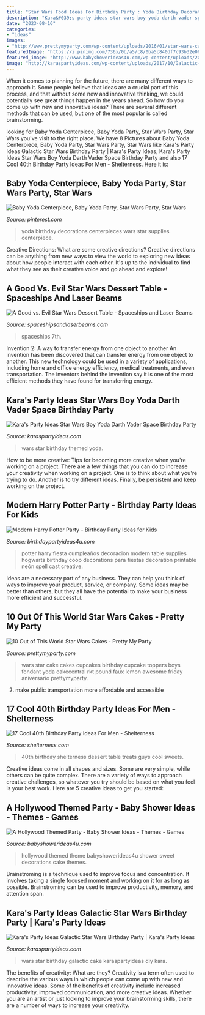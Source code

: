 ```yaml
---
title: "Star Wars Food Ideas For Birthday Party : Yoda Birthday Decorations Centerpieces Wars Star Supplies Centerpiece"
description: "Kara&#039;s party ideas star wars boy yoda darth vader space birthday party"
date: "2023-08-16"
categories:
- "ideas"
images:
- "http://www.prettymyparty.com/wp-content/uploads/2016/01/star-wars-cake-cupcakes.jpg"
featuredImage: "https://i.pinimg.com/736x/0b/a5/c8/0ba5c840df7c93b32e0606e9a7db3272.jpg"
featured_image: "http://www.babyshowerideas4u.com/wp-content/uploads/2014/01/526554_626300797401133_1353692776_n.jpg"
image: "http://karaspartyideas.com/wp-content/uploads/2017/10/Galactic-Star-Wars-Birthday-Party-via-Karas-Party-Ideas-KarasPartyIdeas.com8_.jpeg"
---
```



When it comes to planning for the future, there are many different ways to approach it. Some people believe that ideas are a crucial part of this process, and that without some new and innovative thinking, we could potentially see great things happen in the years ahead. So how do you come up with new and innovative ideas? There are several different methods that can be used, but one of the most popular is called brainstorming.

	

		
looking for Baby Yoda Centerpiece, Baby Yoda Party, Star Wars Party, Star Wars you've visit to the right place. We have 8 Pictures about Baby Yoda Centerpiece, Baby Yoda Party, Star Wars Party, Star Wars like Kara&#039;s Party Ideas Galactic Star Wars Birthday Party | Kara&#039;s Party Ideas, Kara&#039;s Party Ideas Star Wars Boy Yoda Darth Vader Space Birthday Party and also 17 Cool 40th Birthday Party Ideas For Men - Shelterness. Here it is:
		
    
## Baby Yoda Centerpiece, Baby Yoda Party, Star Wars Party, Star Wars

<img loading=lazy src="https://i.pinimg.com/736x/0b/a5/c8/0ba5c840df7c93b32e0606e9a7db3272.jpg" onerror="this.onerror=null;this.src='https://tse3.mm.bing.net/th?id=OIP.T34rjRAcuUOUtd627oWrVgHaHa&amp;pid=15.1';" alt="Baby Yoda Centerpiece, Baby Yoda Party, Star Wars Party, Star Wars">

_Source: pinterest.com_

>yoda birthday decorations centerpieces wars star supplies centerpiece. 

	

Creative Directions: What are some creative directions?
Creative directions can be anything from new ways to view the world to exploring new ideas about how people interact with each other. It's up to the individual to find what they see as their creative voice and go ahead and explore!

    
## A Good Vs. Evil Star Wars Dessert Table - Spaceships And Laser Beams

<img loading=lazy src="https://spaceshipsandlaserbeams.com/wp-content/uploads/2015/09/boys-star-wars-birthday-party-ideas.jpg" onerror="this.onerror=null;this.src='https://tse4.mm.bing.net/th?id=OIP.whE9safAiAcLJCwnNUyoDAHaKl&amp;pid=15.1';" alt="A Good vs. Evil Star Wars Dessert Table - Spaceships and Laser Beams">

_Source: spaceshipsandlaserbeams.com_

>spaceships 7th. 

	

Invention 2: A way to transfer energy from one object to another
An invention has been discovered that can transfer energy from one object to another. This new technology could be used in a variety of applications, including home and office energy efficiency, medical treatments, and even transportation. The inventors behind the invention say it is one of the most efficient methods they have found for transferring energy.

    
## Kara&#039;s Party Ideas Star Wars Boy Yoda Darth Vader Space Birthday Party

<img loading=lazy src="https://karaspartyideas.com/wp-content/uploads/2013/06/398283_410120015678725_1908081287_n_600x919.jpg" onerror="this.onerror=null;this.src='https://tse4.mm.bing.net/th?id=OIP.AA7swk___61f4qbCV0fMcwHaLW&amp;pid=15.1';" alt="Kara&#039;s Party Ideas Star Wars Boy Yoda Darth Vader Space Birthday Party">

_Source: karaspartyideas.com_

>wars star birthday themed yoda. 

	

How to be more creative: Tips for becoming more creative when you're working on a project.
There are a few things that you can do to increase your creativity when working on a project. One is to think about what you're trying to do. Another is to try different ideas. Finally, be persistent and keep working on the project.

    
## Modern Harry Potter Party - Birthday Party Ideas For Kids

<img loading=lazy src="https://www.birthdaypartyideas4u.com/wp-content/uploads/2016/04/Modern-Harry-Potter-Party-Hogwarts-Food-550x792.jpg" onerror="this.onerror=null;this.src='https://tse4.mm.bing.net/th?id=OIP.A39PmggYQx6IRRS11sLGJQHaKq&amp;pid=15.1';" alt="Modern Harry Potter Party - Birthday Party Ideas for Kids">

_Source: birthdaypartyideas4u.com_

>potter harry fiesta cumpleaños decoracion modern table supplies hogwarts birthday coop decorations para fiestas decoration printable neón spell cast creative. 

	

Ideas are a necessary part of any business. They can help you think of ways to improve your product, service, or company. Some ideas may be better than others, but they all have the potential to make your business more efficient and successful.

    
## 10 Out Of This World Star Wars Cakes - Pretty My Party

<img loading=lazy src="http://www.prettymyparty.com/wp-content/uploads/2016/01/star-wars-cake-cupcakes.jpg" onerror="this.onerror=null;this.src='https://tse2.mm.bing.net/th?id=OIP.fF0XdJjIYIwXZsZ7_TpFfgHaJ4&amp;pid=15.1';" alt="10 Out of This World Star Wars Cakes - Pretty My Party">

_Source: prettymyparty.com_

>wars star cake cakes cupcakes birthday cupcake toppers boys fondant yoda cakecentral rkt pound faux lemon awesome friday aniversario prettymyparty. 

	

2. make public transportation more affordable and accessible

    
## 17 Cool 40th Birthday Party Ideas For Men - Shelterness

<img loading=lazy src="https://i.shelterness.com/2017/02/11-dessert-table-for-a-Las-Vegas-inspired-40th-B-day-party.jpg" onerror="this.onerror=null;this.src='https://tse4.mm.bing.net/th?id=OIP.nmd-romxROpBAQEhVG_icQHaKh&amp;pid=15.1';" alt="17 Cool 40th Birthday Party Ideas For Men - Shelterness">

_Source: shelterness.com_

>40th birthday shelterness dessert table treats guys cool sweets. 

	

Creative ideas come in all shapes and sizes. Some are very simple, while others can be quite complex. There are a variety of ways to approach creative challenges, so whatever you try should be based on what you feel is your best work. Here are 5 creative ideas to get you started: 

    
## A Hollywood Themed Party - Baby Shower Ideas - Themes - Games

<img loading=lazy src="http://www.babyshowerideas4u.com/wp-content/uploads/2014/01/526554_626300797401133_1353692776_n.jpg" onerror="this.onerror=null;this.src='https://tse2.mm.bing.net/th?id=OIP.8uVsPW6wjK6MO1rtBtHv8gHaFj&amp;pid=15.1';" alt="A Hollywood Themed Party - Baby Shower Ideas - Themes - Games">

_Source: babyshowerideas4u.com_

>hollywood themed theme babyshowerideas4u shower sweet decorations cake themes. 

	

Brainstroming is a technique used to improve focus and concentration. It involves taking a single focused moment and working on it for as long as possible. Brainstroming can be used to improve productivity, memory, and attention span.

    
## Kara&#039;s Party Ideas Galactic Star Wars Birthday Party | Kara&#039;s Party Ideas

<img loading=lazy src="http://karaspartyideas.com/wp-content/uploads/2017/10/Galactic-Star-Wars-Birthday-Party-via-Karas-Party-Ideas-KarasPartyIdeas.com8_.jpeg" onerror="this.onerror=null;this.src='https://tse3.mm.bing.net/th?id=OIP.x7TkYSD79CAfB5Rige48pQHaLE&amp;pid=15.1';" alt="Kara&#039;s Party Ideas Galactic Star Wars Birthday Party | Kara&#039;s Party Ideas">

_Source: karaspartyideas.com_

>wars star birthday galactic cake karaspartyideas diy kara. 

	

The benefits of creativity: What are they?
Creativity is a term often used to describe the various ways in which people can come up with new and innovative ideas. Some of the benefits of creativity include increased productivity, improved communication, and more creative ideas. Whether you are an artist or just looking to improve your brainstorming skills, there are a number of ways to increase your creativity.

